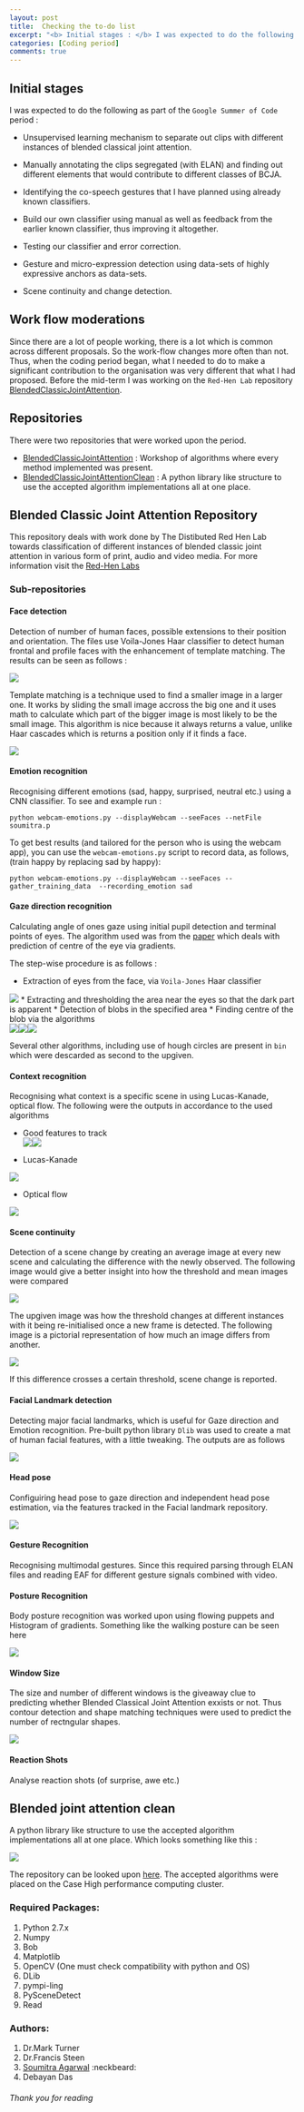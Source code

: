 ```yaml
---
layout: post
title: 	Checking the to-do list
excerpt: "<b> Initial stages : </b> I was expected to do the following as part of the `Google Summer of Code` period ..."
categories: [Coding period]
comments: true
---
```


## Initial stages

I was expected to do the following as part of the `Google Summer of Code` period :

* Unsupervised learning mechanism to separate out clips with different instances of blended classical joint attention.

* Manually annotating the clips segregated (with ELAN) and finding out different elements that would contribute to different classes of BCJA.

* Identifying the co-speech gestures that I have planned using already known
classifiers.

* Build our own classifier using manual as well as feedback from the earlier known
classifier, thus improving it altogether.

* Testing our classifier and error correction.

* Gesture and micro-expression detection using data-sets of highly expressive anchors as data-sets.

* Scene continuity and change detection.

## Work flow moderations

Since there are a lot of people working, there is a lot which is common across different proposals. So the work-flow changes more often than not. Thus, when the coding period began, what I needed to do to make a significant contribution to the organisation was very different that what I had proposed. Before the mid-term I was working on the `Red-Hen Lab` repository [BlendedClassicJointAttention](https://github.com/RedHenLab/BlendedJointAttention).

## Repositories 

There were two repositories that were worked upon the period. 

* [BlendedClassicJointAttention](https://github.com/RedHenLab/BlendedJointAttention) : Workshop of algorithms where every method implemented was present. 
* [BlendedClassicJointAttentionClean](https://github.com/RedHenLab/BlendedJointAttentionClean) : A python library like structure to use the accepted algorithm implementations all at one place.

## Blended Classic Joint Attention Repository

This repository deals with work done by The Distibuted Red Hen Lab towards classification of different instances of blended classic joint attention in various form of print, audio and video media. For more information visit the [Red-Hen Labs](https://sites.google.com/site/distributedlittleredhen/home/the-cognitive-core-research-topics-in-red-hen/the-barnyard/blended-classic-joint-attention)

### Sub-repositories

#### Face detection

Detection of number of human faces, possible extensions to their position and orientation. The files use Voila-Jones Haar classifier to detect human frontal and profile faces with the enhancement of template matching. The results can be seen as follows :

<img src = '{{ site.url }}/img/Result5.jpg'>

Template matching is a technique used to find a smaller image in a larger one. It works by sliding the small image accross the big one and it uses math to calculate which part of the bigger image is most likely to be the small image. This algorithm is nice because it always returns a value, unlike Haar cascades which is returns a position only if it finds a face.

<img src = '{{ site.url }}/img/img.png'>

#### Emotion recognition

Recognising different emotions (sad, happy, surprised, neutral etc.) using a CNN classifier. To see and example run :

```python webcam-emotions.py --displayWebcam --seeFaces --netFile soumitra.p```

To get best results (and tailored for the person who is using the webcam app), you can use the `webcam-emotions.py` script to record data, as follows,(train happy by replacing sad by happy):

```python webcam-emotions.py --displayWebcam --seeFaces --gather_training_data  --recording_emotion sad```

#### Gaze direction recognition 

Calculating angle of ones gaze using initial pupil detection and terminal points of eyes. The algorithm used was from the [paper](http://www.inb.uni-luebeck.de/fileadmin/files/PUBPDFS/TiBa11b.pdf) which deals with prediction of centre of the eye via gradients.

The step-wise procedure is as follows :

* Extraction of eyes from the face, via `Voila-Jones` Haar classifier
<img src = '{{ site.url }}/img/Result2.jpg'>
* Extracting and thresholding the area near the eyes so that the dark part is apparent
* Detection of blobs in the specified area
* Finding centre of the blob via the algorithms<br>
<img src = '{{ site.url }}/img/thresh_eye.jpg'><img src = '{{ site.url }}/img/eye1.jpg'><img src = '{{ site.url }}/img/eye2.jpg'>

Several other algorithms, including use of hough circles are present in `bin` which were descarded as second to the upgiven.

#### Context recognition

Recognising what context is a specific scene in using Lucas-Kanade, optical flow. The following were the outputs in accordance to the used algorithms 

* Good features to track <br>
<img src = '{{ site.url }}/img/image.jpg'><img src = '{{ site.url }}/img/Good_Features.png'>

* Lucas-Kanade <br>
<img src = '{{ site.url }}/img/LK.png'>

* Optical flow<br>
<img src = '{{ site.url }}/img/Optical_flow.png'>

#### Scene continuity 

Detection of a scene change by creating an average image at every new scene and calculating the difference with the newly observed. The following image would give a better insight into how the threshold and mean images were compared

<img src = '{{ site.url }}/img/Scene2.png'>

The upgiven image was how the threshold changes at different instances with it being re-initialised once a new frame is detected. The following image is a pictorial representation of how much an image differs from another.

<img src = '{{ site.url }}/img/Scene1.png'>

If this difference crosses a certain threshold, scene change is reported.

#### Facial Landmark detection

Detecting major facial landmarks, which is useful for Gaze direction and Emotion recognition. Pre-built python library `Dlib` was used to create a mat of human facial features, with a little tweaking. The outputs are as follows 

<img src = '{{ site.url }}/img/Features1.png'>

#### Head pose

Configuiring head pose to gaze direction and independent head pose estimation, via the features tracked in the Facial landmark repository. 

<img src = '{{ site.url }}/img/output.gif'>

#### Gesture Recognition

Recognising multimodal gestures. Since this required parsing through ELAN files and reading EAF for different gesture signals combined with video.

#### Posture Recognition

Body posture recognition was worked upon using flowing puppets and Histogram of gradients.
Something like the walking posture can be seen here

<img src = '{{ site.url }}/img/result.jpg'>

#### Window Size

The size and number of different windows is the giveaway clue to predicting whether Blended Classical Joint Attention exxists or not. Thus contour detection and shape matching techniques were used to predict the number of rectngular shapes.

<img src = '{{ site.url }}/img/Temp.jpg'>

#### Reaction Shots

Analyse reaction shots (of surprise, awe etc.) 



## Blended joint attention clean

A python library like structure to use the accepted algorithm implementations all at one place.
Which looks something like this :

<img src = '{{ site.url }}/img/BCJA.png'>

The repository can be looked upon [here](https://github.com/RedHenLab/BlendedJointAttentionClean). The accepted algorithms were placed on the Case High performance computing cluster. 

### Required Packages:

<ol>
	<li> Python 2.7.x </li>
	<li> Numpy </li>
	<li> Bob </li>
	<li> Matplotlib </li>
	<li> OpenCV (One must check compatibility with python and OS) </li>
	<li> DLib </li>
	<li> pympi-ling </li>
	<li> PySceneDetect </li>
	<li> Read </li>
</ol>

### Authors:

<ol>
 	<li> Dr.Mark Turner </li>
 	<li> Dr.Francis Steen </li>
	<li> <a href = "https://github.com/SoumitraAgarwal" target="_blank">Soumitra Agarwal</a> :neckbeard: </li>
	<li> Debayan Das </li>
</ol>

###### Thank you for reading 

